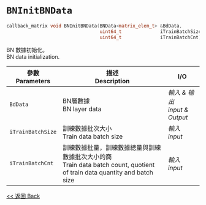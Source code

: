 # `BNInitBNData`

```c++
callback_matrix void BNInitBNData(BNData<matrix_elem_t> &BdData,
                                  uint64_t              iTrainBatchSize,
                                  uint64_t              iTrainBatchCnt);

```

BN 數據初始化。\
BN data initialization.

參數<br>Parameters|描述<br>Description|I/O
-|-|-
`BdData`|BN層數據<br>BN layer data|*輸入 & 输出<br>input & Output*
`iTrainBatchSize`|訓練數據批次大小<br>Train data batch size|*輸入<br>input*
`iTrainBatchCnt`|訓練數據批量，訓練數據總量與訓練數據批次大小的商<br>Train data batch count, quotient of train data quantity and batch size|*輸入<br>input*

[<< 返回 Back](cover.md)
